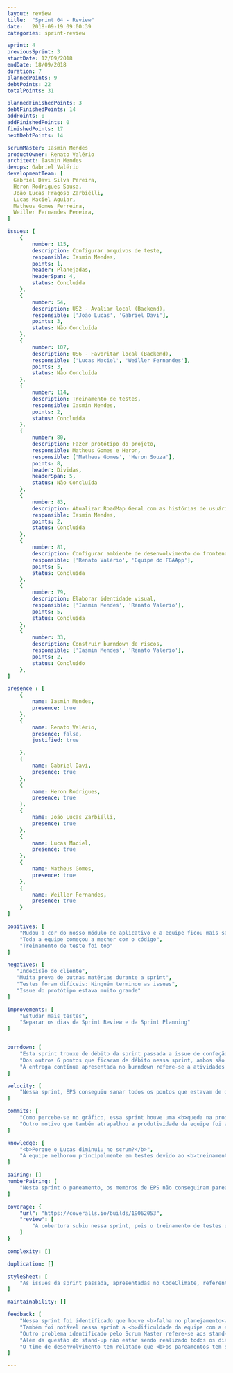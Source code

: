 ```yaml
---
layout: review
title:  "Sprint 04 - Review"
date:   2018-09-19 09:00:39
categories: sprint-review

sprint: 4
previousSprint: 3
startDate: 12/09/2018
endDate: 18/09/2018
duration: 7
plannedPoints: 9
debtPoints: 22
totalPoints: 31

plannedFinishedPoints: 3
debtFinishedPoints: 14
addPoints: 0
addFinishedPoints: 0
finishedPoints: 17
nextDebtPoints: 14

scrumMaster: Iasmin Mendes
productOwner: Renato Valério
architect: Iasmin Mendes
devops: Gabriel Valério
developmentTeam: [
  Gabriel Davi Silva Pereira,
  Heron Rodrigues Sousa,
  João Lucas Fragoso Zarbiélli,
  Lucas Maciel Aguiar,
  Matheus Gomes Ferreira,
  Weiller Fernandes Pereira,
]

issues: [
    {
        number: 115,
        description: Configurar arquivos de teste,
        responsible: Iasmin Mendes,
        points: 1,
        header: Planejadas,
        headerSpan: 4,
        status: Concluída
    },
    {
        number: 54,
        description: US2 - Avaliar local (Backend),
        responsible: ['João Lucas', 'Gabriel Davi'],
        points: 3,
        status: Não Concluída
    },
    {
        number: 107,
        description: US6 - Favoritar local (Backend),
        responsible: ['Lucas Maciel', 'Weiller Fernandes'],
        points: 3,
        status: Não Concluída
    },
    {
        number: 114,
        description: Treinamento de testes,
        responsible: Iasmin Mendes,
        points: 2,
        status: Concluída
    },
    {
        number: 80,
        description: Fazer protótipo do projeto,
        responsible: Matheus Gomes e Heron,
        responsible: ['Matheus Gomes', 'Heron Souza'],
        points: 8,
        header: Dividas,
        headerSpan: 5,
        status: Não Concluída
    },
    {
        number: 83,
        description: Atualizar RoadMap Geral com as histórias de usuário,
        responsible: Iasmin Mendes,
        points: 2,
        status: Concluída
    },
    {
        number: 81,
        description: Configurar ambiente de desenvolvimento do frontend,
        responsible: ['Renato Valério', 'Equipe do FGAApp'],
        points: 5,
        status: Concluída
    },
    {
        number: 79,
        description: Elaborar identidade visual,
        responsible: ['Iasmin Mendes', 'Renato Valério'],
        points: 5,
        status: Concluída
    },
    {
        number: 33,
        description: Construir burndown de riscos,
        responsible: ['Iasmin Mendes', 'Renato Valério'],
        points: 2,
        status: Concluído
    },
]

presence : [
    {
        name: Iasmin Mendes,
        presence: true
    },
    {
        name: Renato Valério,
        presence: false,
        justified: true

    },
    {
        name: Gabriel Davi,
        presence: true
    },
    {
        name: Heron Rodrigues,
        presence: true
    },
    {
        name: João Lucas Zarbiélli,
        presence: true
    },
    {
        name: Lucas Maciel,
        presence: true
    },
    {
        name: Matheus Gomes,
        presence: true
    },
    {
        name: Weiller Fernandes,
        presence: true
    }
]

positives: [
    "Mudou a cor do nosso módulo de aplicativo e a equipe ficou mais satisfeita",
    "Toda a equipe começou a mecher com o código",
    "Treinamento de teste foi top"
]

negatives: [
   "Indecisão do cliente",
   "Muita prova de outras matérias durante a sprint",
   "Testes foram difíceis: Ninguém terminou as issues",
   "Issue do protótipo estava muito grande"
]

improvements: [
    "Estudar mais testes",
    "Separar os dias da Sprint Review e da Sprint Planning"
]


burndown: [
    "Esta sprint trouxe de débito da sprint passada a issue de confeção do protótipo. <b>No planning desta sprint não foi identificado que essa issue deveria ser quebrada</b>, e o resultado foi que essa issue atrapalhou o burndown novamente. Por ser uma issue grande - de 8 pontos - mais uma vez ela não foi entregue.",
    "Dos outros 6 pontos que ficaram de débito nessa sprint, ambos são referente a implementação de user stories. E a falta de entrega desses pontos refere-se a <b>dificuldade da equipe em fazer os testes</b>. Assim, as funcionalidades foram implementadas, mas os pull requests não foram aprovados pela falta de testes.",
    "A entrega contínua apresentada no burndown refere-se a atividades de gerência e documentação do projeto."
]

velocity: [
    "Nessa sprint, EPS conseguiu sanar todos os pontos que estavam de dívida da sprint anterior. Contudo, como já explicado na análide no Burndown, O time de desenvolvimento teve dificuldade para entregas as histórias testadas e o protótipo finalizado. O que implicou diretamente na queda do velocity."
]

commits: [
    "Como percebe-se no gráfico, essa sprint houve uma <b>queda na produtividade</b> da equipe. Atribuisse isso ao fato da equipe como um todo estar sobrecarregada com <b>provas de outras disciplinas</b>.",
    "Outro motivo que também atrapalhou a produtividade da equipe foi a <b>dificuldade na realização dos testes</b>. O time de desenvolvimento conseguiu implementar com certa facilidade as funcionalidades, contudo, ficou travado para confeccionar os testes depois."
]

knowledge: [
    "<b>Porque o Lucas diminuiu no scrum?</b>",
    "A equipe melhorou principalmente em testes devido ao <b>treinamento</b> aplicado nesta sprint, contudo, o conhecimento em testes ainda se mostrou um obstáculo para a equipe."
]

pairing: []
numberPairing: [
    "Nesta sprint o pareamento, os membros de EPS não conseguiram parear como havia sido planejado devido a falta de organização da dupla e dificuldade para encontrar horários compatíveis."
]

coverage: {
    "url": "https://coveralls.io/builds/19062053",
    "review": [
        "A cobertura subiu nessa sprint, pois o treinamento de testes usou o próprio código que havia sido elaborado pelo time de desenvolvimento na Sprint 3 para busca de locais como exemplo. Assim, ao final do treinamento, o código testado foi submetido para a <code>devel</code> com o objetivo de ser usado como exemplo para os testes futuros."
    ]
}

complexity: []

duplication: []

styleSheet: [
    "As issues da sprint passada, apresentadas no CodeClimate, referente a aplicação da folha de estilo nos arquivos auto-gerados pelo Rails, ainda não foram solucionadas nessa sprint."
]

maintainability: []

feedback: [
    "Nessa sprint foi identificado que houve <b>falha no planejamento</b>. Até então nossos rituais - sprint review, sprint retrospective e sprint planning - aconteciam um em sequência do outro toda terça-feira. Isso acarretou que o <b>planning era elaborado sem o Scrum Master ter analisado com calma as métricas e os resultados do final da sprint</b>. Dessa forma, a issues de <code>Confeccionar Protótipo</code>, que deveria ter sido quebrada em issues menores depois de ter ficado como débito da sprint 3, passou para a sprint 4 ainda como uma única história. O que implicou novamente em uma <b>issue grande que não foi entregue dentro do tempo</b> da sprint apesar da equipe ter avançado bastante no seu desenvolvimento. O problema só foi identificado quando o Scrum Master estava transpondo os dados da sprint para a documentação do projeto. Mediante essa situação, a equipe optou por <b>dividir os rituais em dois dias</b>. Na terça-feira será o fechamento da sprint realizando os rituais de review e retrospective, e na Quarta-feira será realizado o planning, com o Scrum Master já tendo avaliado todos os fatores referentes ao fechamento da sprint passada.",
    "Também foi notável nessa sprint a <b>dificuldade da equipe com a elaboração de testes</b>, portanto deve-se na próxima sprint promover treinamento, pareamentos com EPS ou dojos que visem sanar o quanto antes esse obstáculo.",
    "Outro problema identificado pelo Scrum Master refere-se aos stand-ups. Até então os stand-ups estavam sendo realizados de terça a sexta-feira, que são os dias que a equipe tem maior disponibilidade presencial. Contudo, <b>durante o final de semana e a segunda-feira - que é o período que a equipe mais produz - não há a realização de stand-ups</b>, e o time de desenvolvimento somente mandava as dúvidas pelo Telegram caso precisassem. Isso acarretou que a <b>dificuldade com testes que a equipe estava somente foi identificada no último dia da sprint</b>, que era quando ocorria stand-up de novo. Dessa forma não foi mais possível corrigir o problema antes que a sprint acabasse.",
    "Além da questão do stand-up não estar sendo realizado todos os dias, ainda há a ocorrência de <b>ausência de membros</b> durante o stand-up. O que implica no desalinhamento da equipe sobre as atividades em andamento.",
    "O time de desenvolvimento tem relatado que <b>os pareamentos tem sido bastante produtivos</b>."
]

---
```

